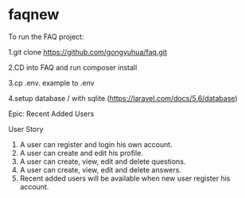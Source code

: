 # faqnew
To run the FAQ project:

1.git clone https://github.com/gongyuhua/faq.git

2.CD into FAQ and run composer install

3.cp .env. example to .env

4.setup database / with sqlite (https://laravel.com/docs/5.6/database)

Epic:
Recent Added Users

User Story

1. A user can register and login his own account.
2. A user can create and edit his profile.
3. A user can create, view, edit and delete questions.
4. A user can create, view, edit and delete answers.
5. Recent added users will be available when new user register his account.